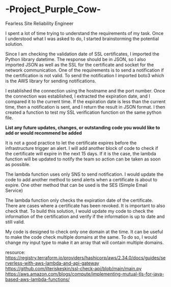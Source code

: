 # -Project_Purple_Cow-
Fearless Site Reliability Engineer




I spent a lot of time trying to understand the requirements of my task. Once I understood what I was asked to do, I started brainstorming the potential solution.

Since I am checking the validation date of SSL certificates, I imported the Python library datetime. The response should be in JSON, so I also imported JSON as well as the SSL for the certificate and socket for the network communication. One of the requirements is to send a notification if the certification is not valid. To send the notification I imported boto3 which is the AWS library for sending notifications.

I established the connection using the hostname and the port number. Once the connection was established, I extracted the expiration date, and I compared it to the current time. If the expiration date is less than the current time, then a notification is sent, and I return the result in JSON format. I then created a function to test my SSL verification function on the same python file.

**List any future updates, changes, or outstanding code you would like to add or would recommend be added**

It is not a good practice to let the certificate expires before the infrastructure trigger an alert. I will add another block of code to check if the certificate will expire in the next 15 days. If it is the case, the lambda function will be updated to notify the team so action can be taken as soon as possible.

The lambda function uses only SNS to send notification. I would update the code to add another method to send alerts when a certificate is about to expire. One other method that can be used is the SES (Simple Email Service)

The lambda function only checks the expiration date of the certificate. There are cases where a certificate has been revoked. It is important to also check that. To build this solution, I would update my code to check the information of the certification and verify if the information is up to date and still valid.

My code is designed to check only one domain at the time. It can be useful to make the code check multiple domains at the same. To do so, I would change my input type to make it an array that will contain multiple domains.

resource: https://registry.terraform.io/providers/hashicorp/aws/2.34.0/docs/guides/serverless-with-aws-lambda-and-api-gateway https://github.com/ilteriskeskin/ssl-check-api/blob/main/main.py https://aws.amazon.com/blogs/compute/implementing-mutual-tls-for-java-based-aws-lambda-functions/
